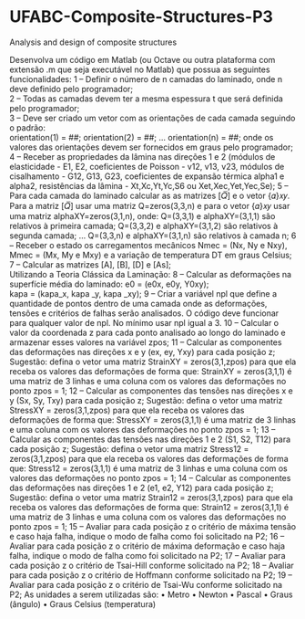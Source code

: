 # UFABC-Composite-Structures-P3
Analysis and design of composite structures

Desenvolva um código em Matlab (ou Octave ou outra plataforma com extensão .m que 
seja executável no Matlab) que possua as seguintes funcionalidades: 
1 – Definir o número de n camadas do laminado, onde n deve definido pelo programador;  
2 – Todas as camadas devem ter a mesma espessura t que será definida pelo programador;  
3 – Deve ser criado um vetor com as orientações de cada camada seguindo o padrão:  
orientation(1) = ##; 
orientation(2) = ##; 
... 
orientation(n) = ##; 
onde os valores das orientações devem ser fornecidos em graus pelo programador; 
4 – Receber as propriedades da lâmina nas direções 1 e 2 (módulos de elasticidade - E1, 
E2, coeficientes de Poisson - v12, v13, v23, módulos de cisalhamento - G12, G13, G23, 
coeficientes de expansão térmica alpha1 e alpha2, resistências da lâmina - Xt,Xc,Yt,Yc,S6 
ou  Xet,Xec,Yet,Yec,Se); 
5 – Para cada camada do laminado calcular as as matrizes [𝑄̅] e o vetor {𝛼}𝑥𝑦. 
Para a matriz [𝑄̅] usar uma matriz Q=zeros(3,3,n) e para o vetor {𝛼}𝑥𝑦 usar uma matriz 
alphaXY=zeros(3,1,n), onde: 
Q=(3,3,1) e alphaXY=(3,1,1) são relativos à primeira camada; 
Q=(3,3,2) e alphaXY=(3,1,2) são relativos à segunda camada; 
... 
Q=(3,3,n) e alphaXY=(3,1,n) são relativos à camada n; 
6 – Receber o estado os carregamentos mecânicos Nmec = (Nx, Ny e Nxy), Mmec = (Mx, 
My e Mxy) e a variação de temperatura DT em graus Celsius; 
7 – Calcular as matrizes [A], [B], [D] e [As];  
Utilizando a Teoria Clássica da Laminação: 
8 – Calcular as deformações na superfície média do laminado: 
e0 = (e0x, e0y, Y0xy);  
kapa = (kapa_x, kapa _y, kapa _xy); 
9 – Criar a variável npl que define a quantidade de pontos dentro de uma camada onde as 
deformações, tensões e critérios de falhas serão analisados. O código deve funcionar para 
qualquer valor de npl. No mínimo usar npl igual a 3. 
10 – Calcular o valor da coordenada z para cada ponto analisado ao longo do laminado e 
armazenar esses valores na variável zpos; 
11 – Calcular as componentes das deformações nas direções x e y (ex, ey, Yxy) para cada 
posição z; 
Sugestão: defina o vetor uma matriz StrainXY = zeros(3,1,zpos) para que ela receba os 
valores das deformações de forma que: 
StrainXY = zeros(3,1,1) é uma matriz de 3 linhas e uma coluna com os valores das 
deformações no ponto zpos = 1; 
12 – Calcular as componentes das tensões nas direções x e y (Sx, Sy, Txy) para cada 
posição z; 
Sugestão: defina o vetor uma matriz StressXY = zeros(3,1,zpos) para que ela receba os 
valores das deformações de forma que: 
StressXY = zeros(3,1,1) é uma matriz de 3 linhas e uma coluna com os valores das 
deformações no ponto zpos = 1; 
13 – Calcular as componentes das tensões nas direções 1 e 2 (S1, S2, T12) para cada 
posição z; 
Sugestão: defina o vetor uma matriz Stress12 = zeros(3,1,zpos) para que ela receba os 
valores das deformações de forma que: 
Stress12 = zeros(3,1,1) é uma matriz de 3 linhas e uma coluna com os valores das 
deformações no ponto zpos = 1; 
14 – Calcular as componentes das deformações nas direções 1 e 2 (e1, e2, Y12) para cada 
posição z; 
Sugestão: defina o vetor uma matriz Strain12 = zeros(3,1,zpos) para que ela receba os 
valores das deformações de forma que: 
Strain12 = zeros(3,1,1) é uma matriz de 3 linhas e uma coluna com os valores das 
deformações no ponto zpos = 1; 
15 – Avaliar para cada posição z o critério de máxima tensão e caso haja falha, indique o 
modo de falha como foi solicitado na P2; 
16 – Avaliar para cada posição z o critério de máxima deformação e caso haja falha, 
indique o modo de falha como foi solicitado na P2; 
17 – Avaliar para cada posição z o critério de Tsai-Hill conforme solicitado na P2; 
18 – Avaliar para cada posição z o critério de Hoffmann conforme solicitado na P2; 
19 – Avaliar para cada posição z o critério de Tsai-Wu conforme solicitado na P2; 
As unidades a serem utilizadas são: 
• Metro 
• Newton 
• Pascal 
• Graus (ângulo) 
• Graus Celsius (temperatura)
